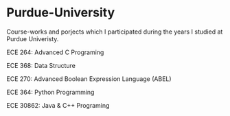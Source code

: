 # Purdue-University
Course-works and porjects which I participated during the years I studied at Purdue Univeristy.

ECE 264: Advanced C Programing

ECE 368: Data Structure

ECE 270: Advanced Boolean Expression Language (ABEL)

ECE 364: Python Programming

ECE 30862: Java & C++ Programing

